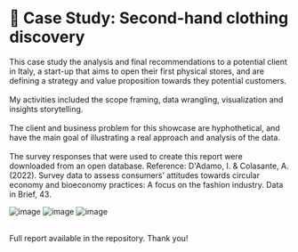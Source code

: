 # 👕 Case Study: Second-hand clothing discovery
This case study the analysis and final recommendations to a potential client in Italy, a start-up that aims to open their first physical stores, and are defining a strategy and value proposition towards they potential customers.
<br>
<br>
My activities included the scope framing, data wrangling, visualization and insights storytelling. 
<br>
<br>
The client and business problem for this showcase are hyphothetical, and have the main goal of illustrating a real approach and analysis of the data.
<br>
<br>
The survey responses that were used to create this report were downloaded from an open database. Reference: D'Adamo, I. & Colasante, A. (2022). Survey data to assess consumers’ attitudes towards circular economy and bioeconomy practices: A focus on the fashion industry.
Data in Brief, 43.

![image](https://github.com/cristinaresearch/data-analytics-portfolio/assets/153135151/5d9a6477-0ebf-447a-958c-57264e7ee896)
![image](https://github.com/cristinaresearch/data-analytics-portfolio/assets/153135151/9ef84cfa-e609-476f-b9cc-417e79306e3f)
![image](https://github.com/cristinaresearch/data-analytics-portfolio/assets/153135151/52b8438f-9609-4eed-8872-20238ff488cc)

<br>
Full report available in the repository. Thank you!
<br>

